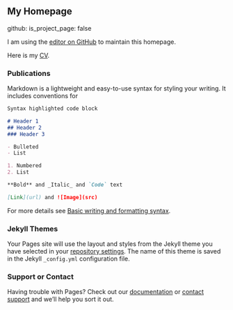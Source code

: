 ## My Homepage

github:
  is_project_page: false
  
I am using the [editor on GitHub](https://github.com/AlfredoJwang/hzhuang.github.io/edit/gh-pages/index.md) to maintain this homepage. 

Here is my [CV](https://drive.google.com/file/d/1X6H7R8zmcizPfe3fdEqiCz7x0PqJQlE6/view?usp=sharing). 

### Publications

Markdown is a lightweight and easy-to-use syntax for styling your writing. It includes conventions for

```markdown
Syntax highlighted code block

# Header 1
## Header 2
### Header 3

- Bulleted
- List

1. Numbered
2. List

**Bold** and _Italic_ and `Code` text

[Link](url) and ![Image](src)
```

For more details see [Basic writing and formatting syntax](https://docs.github.com/en/github/writing-on-github/getting-started-with-writing-and-formatting-on-github/basic-writing-and-formatting-syntax).

### Jekyll Themes

Your Pages site will use the layout and styles from the Jekyll theme you have selected in your [repository settings](https://github.com/AlfredoJwang/hzhuang.github.io/settings/pages). The name of this theme is saved in the Jekyll `_config.yml` configuration file.

### Support or Contact

Having trouble with Pages? Check out our [documentation](https://docs.github.com/categories/github-pages-basics/) or [contact support](https://support.github.com/contact) and we’ll help you sort it out.
